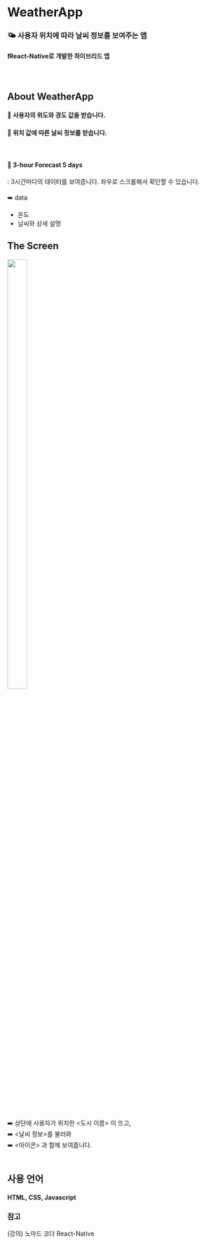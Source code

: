 # WeatherApp

### 🌤️ 사용자 위치에 따라 날씨 정보를 보여주는 앱
#### ❗React-Native로 개발한 하이브리드 앱

<br>

## About WeatherApp
#### 🚩 사용자의 위도와 경도 값을 받습니다.

#### 🚩 위치 값에 따른 날씨 정보를 받습니다.
<br>

#### 🚩 3-hour Forecast 5 days
: 3시간마다의 데이터를 보여줍니다. 좌우로 스크롤해서 확인할 수 있습니다.
<br>
<br>
 ➡️ data
 - 온도
 - 날씨와 상세 설명

## The Screen
<img src="https://user-images.githubusercontent.com/86345507/221354004-7a2e5ac8-e5be-49ab-93a9-827813b53788.png" width="30%" height="50%">

<br>
➡️ 상단에 사용자가 위치한 <도시 이름> 이 뜨고,  <br>
➡️ <날씨 정보>를 불러와 <br>
➡️ <아이콘> 과 함께 보여줍니다.
<br>
<br>

## 사용 언어
#### HTML, CSS, Javascript

### 참고
(강의) 노마드 코더 React-Native
